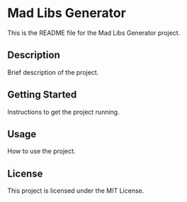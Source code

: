 # Mad Libs Generator

This is the README file for the Mad Libs Generator project.

## Description

Brief description of the project.

## Getting Started

Instructions to get the project running.

## Usage

How to use the project.

## License

This project is licensed under the MIT License.